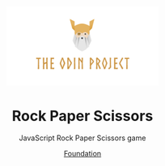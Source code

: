 <div align="center">
<a href="https://theodinproject.com/"><img src="https://github.com/yousefelassal/odin-recipes/blob/main/images/top%20logo.png?raw=true" width="300px" height="auto"></a>
<h1>Rock Paper Scissors</h1>
<p>JavaScript Rock Paper Scissors game</p>
<p><a href="https://www.theodinproject.com/paths/foundations/courses/foundations">Foundation</a></p>
</div>
